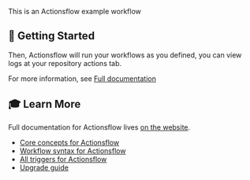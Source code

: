 This is an Actionsflow example workflow

## 🏁 Getting Started <a name = "getting_started"></a>

Then, Actionsflow will run your workflows as you defined, you can view logs at your repository actions tab.

For more information, see [Full documentation](https://actionsflow.github.io/docs/)

## 🎓 Learn More <a name="reference"></a>

Full documentation for Actionsflow lives [on the website](https://actionsflow.github.io/docs/).

- [Core concepts for Actionsflow](https://actionsflow.github.io/docs/concepts/)
- [Workflow syntax for Actionsflow](https://actionsflow.github.io/docs/workflow/)
- [All triggers for Actionsflow](https://actionsflow.github.io/docs/triggers/)
- [Upgrade guide](https://actionsflow.github.io/docs/upgrade/)
